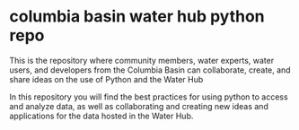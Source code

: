 # columbia basin water hub python repo
 This is the repository where community members, water experts, water users, and developers from the Columbia Basin can collaborate, create, and share ideas on the use of Python and the Water Hub
 

 In this repository you will find the best practices for using python to access and analyze data, as well as collaborating and creating new ideas and applications for the data hosted in the Water Hub.
